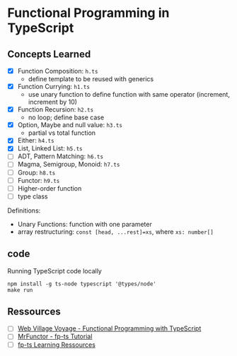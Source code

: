 # Functional Programming in TypeScript


## Concepts Learned

- [X] Function Composition: `h.ts`
	- define template to be reused with generics
- [X] Function Currying: `h1.ts`
	- use unary function to define function with same operator (increment, 
	  increment by 10)
- [X] Function Recursion: `h2.ts`
	- no loop; define base case
- [X] Option, Maybe and null value: `h3.ts`
	- partial vs total function
- [X] Either: `h4.ts`
- [X] List, Linked List: `h5.ts`
- [ ] ADT, Pattern Matching: `h6.ts`
- [ ] Magma, Semigroup, Monoid: `h7.ts`
- [ ] Group: `h8.ts`
- [ ] Functor: `h9.ts`
- [ ] Higher-order function
- [ ] type class

Definitions:
* Unary Functions: function with one parameter
* array restructuring: `const [head, ...rest]=xs`, where `xs: number[]`



## code

Running TypeScript code locally

```
npm install -g ts-node typescript '@types/node'
make run
```

## Ressources

- [ ] [Web Village Voyage - Functional Programming with TypeScript](https://www.youtube.com/playlist?list=PLuPevXgCPUIMbCxBEnc1dNwboH6e2ImQo)
- [ ] [MrFunctor - fp-ts Tutorial](https://www.youtube.com/playlist?list=PLUMXrUa_EuePN94nJ2hAui5nWDj8RO3lH)
- [ ] [fp-ts Learning Ressources](https://gcanti.github.io/fp-ts/learning-resources/)
